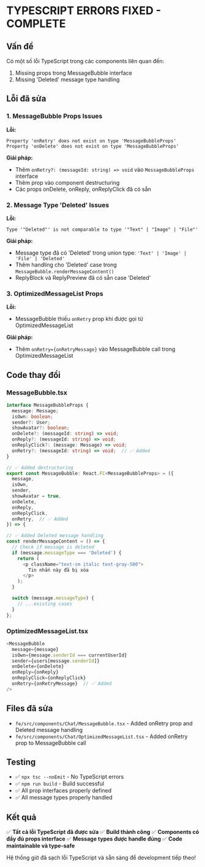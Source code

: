 # TYPESCRIPT ERRORS FIXED - COMPLETE

## Vấn đề
Có một số lỗi TypeScript trong các components liên quan đến:
1. Missing props trong MessageBubble interface
2. Missing 'Deleted' message type handling

## Lỗi đã sửa

### 1. MessageBubble Props Issues
**Lỗi:**
```
Property 'onRetry' does not exist on type 'MessageBubbleProps'
Property 'onDelete' does not exist on type 'MessageBubbleProps'
```

**Giải pháp:**
- Thêm `onRetry?: (messageId: string) => void` vào `MessageBubbleProps` interface
- Thêm prop vào component destructuring
- Các props onDelete, onReply, onReplyClick đã có sẵn

### 2. Message Type 'Deleted' Issues  
**Lỗi:**
```
Type '"Deleted"' is not comparable to type '"Text" | "Image" | "File"'
```

**Giải pháp:**
- Message type đã có 'Deleted' trong union type: `'Text' | 'Image' | 'File' | 'Deleted'`
- Thêm handling cho 'Deleted' case trong `MessageBubble.renderMessageContent()`
- ReplyBlock và ReplyPreview đã có sẵn case 'Deleted'

### 3. OptimizedMessageList Props
**Lỗi:**
- MessageBubble thiếu `onRetry` prop khi được gọi từ OptimizedMessageList

**Giải pháp:**  
- Thêm `onRetry={onRetryMessage}` vào MessageBubble call trong OptimizedMessageList

## Code thay đổi

### MessageBubble.tsx
```typescript
interface MessageBubbleProps {
  message: Message;
  isOwn: boolean;
  sender?: User;
  showAvatar?: boolean;
  onDelete?: (messageId: string) => void;
  onReply?: (messageId: string) => void;
  onReplyClick?: (message: Message) => void;
  onRetry?: (messageId: string) => void;  // ✅ Added
}

// ✅ Added destructuring
export const MessageBubble: React.FC<MessageBubbleProps> = ({
  message,
  isOwn,
  sender,
  showAvatar = true,
  onDelete,
  onReply,
  onReplyClick,
  onRetry,  // ✅ Added
}) => {

// ✅ Added Deleted message handling
const renderMessageContent = () => {
  // Check if message is deleted
  if (message.messageType === 'Deleted') {
    return (
      <p className="text-sm italic text-gray-500">
        Tin nhắn này đã bị xóa
      </p>
    );
  }

  switch (message.messageType) {
    // ...existing cases
  }
};
```

### OptimizedMessageList.tsx
```typescript
<MessageBubble
  message={message}
  isOwn={message.senderId === currentUserId}
  sender={users[message.senderId]}
  onDelete={onDelete}
  onReply={onReply}
  onReplyClick={onReplyClick}
  onRetry={onRetryMessage}  // ✅ Added
/>
```

## Files đã sửa
- `fe/src/components/Chat/MessageBubble.tsx` - Added onRetry prop and Deleted message handling
- `fe/src/components/Chat/OptimizedMessageList.tsx` - Added onRetry prop to MessageBubble call

## Testing
- ✅ `npx tsc --noEmit` - No TypeScript errors
- ✅ `npm run build` - Build successful
- ✅ All prop interfaces properly defined
- ✅ All message types properly handled

## Kết quả
✅ **Tất cả lỗi TypeScript đã được sửa**
✅ **Build thành công**
✅ **Components có đầy đủ props interface**
✅ **Message types được handle đúng**
✅ **Code maintainable và type-safe**

Hệ thống giờ đã sạch lỗi TypeScript và sẵn sàng để development tiếp theo!
